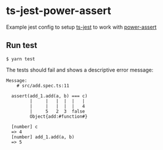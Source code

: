 # ts-jest-power-assert

Example jest config to setup [ts-jest](https://github.com/kulshekhar/ts-jest) to work with [power-assert](https://github.com/power-assert-js/power-assert)

## Run test

`$ yarn test`

The tests should fail and shows a descriptive error message:

```
Message:
    # src/add.spec.ts:11

  assert(add_1.add(a, b) === c)
         |     |   |  |  |   |
         |     |   |  |  |   4
         |     5   2  3  false
         Object{add:#function#}

  [number] c
  => 4
  [number] add_1.add(a, b)
  => 5
```
